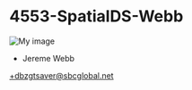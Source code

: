 # 4553-SpatialDS-Webb

![My image](username.github.com/repository/img/image.jpg)


+ Jereme Webb

 +dbzgtsaver@sbcglobal.net
